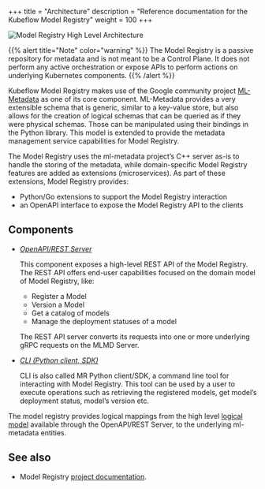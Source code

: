+++
title = "Architecture"
description = "Reference documentation for the Kubeflow Model Registry"
weight = 100
+++

<img src="/docs/components/model-registry/reference/images/model-registry-overview.jpg"
  alt="Model Registry High Level Architecture"
  class="mt-3 mb-3 border rounded">

{{% alert title="Note" color="warning" %}}
The Model Registry is a passive repository for metadata and is not meant to be a Control Plane. It does not perform any active orchestration or expose APIs to perform actions on underlying Kubernetes components.
{{% /alert %}}


Kubeflow Model Registry makes use of the Google community project [ML-Metadata](https://github.com/google/ml-metadata) as one of its core component. ML-Metadata provides a very extensible schema that is generic, similar to a key-value store, but also allows for the creation of logical schemas that can be queried as if they were physical schemas. Those can be manipulated using their bindings in the Python library. This model is extended to provide the metadata management service capabilities for Model Registry.

The Model Registry uses the ml-metadata project’s C++ server as-is to handle the storing of the metadata, while domain-specific Model Registry features are added as extensions (microservices). As part of these extensions, Model Registry provides:
- Python/Go extensions to support the Model Registry interaction
- an OpenAPI interface to expose the Model Registry API to the clients

## Components

- *[OpenAPI/REST Server](https://github.com/kubeflow/model-registry)*
  
  This component exposes a high-level REST API of the Model Registry.
  The REST API offers end-user capabilities focused on the domain model of Model Registry, like:
    - Register a Model
    - Version a Model
    - Get a catalog of models
    - Manage the deployment statuses of a model
      
  The REST API server converts its requests into one or more underlying gRPC requests on the MLMD Server.

- *[CLI (Python client, SDK)](https://github.com/kubeflow/model-registry/tree/main/clients/python)*
  
  CLI is also called MR Python client/SDK, a command line tool for interacting with Model Registry. This tool can be used by a user to execute operations such as retrieving the registered models, get model’s deployment status, model’s version etc. 

The model registry provides logical mappings from the high level [logical model](https://github.com/kubeflow/model-registry/blob/main/docs/logical_model.md) available through the OpenAPI/REST Server, to the underlying ml-metadata entities.

## See also

- Model Registry [project documentation](https://github.com/kubeflow/model-registry?tab=readme-ov-file#pre-requisites).